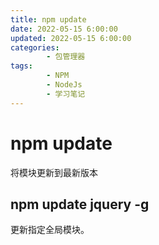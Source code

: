```yaml
---
title: npm update
date: 2022-05-15 6:00:00
updated: 2022-05-15 6:00:00
categories:
        - 包管理器
tags:
        - NPM 
        - NodeJs
        - 学习笔记
---
```


# npm update

将模块更新到最新版本

## npm update jquery -g

更新指定全局模块。